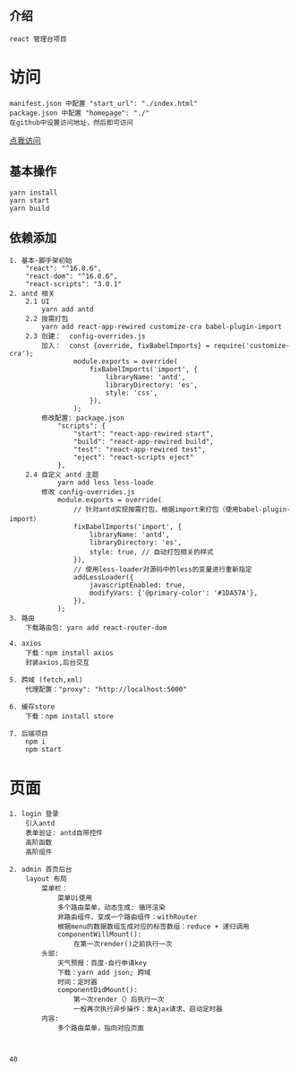 ## 介绍
    react 管理台项目

# 访问
    manifest.json 中配置 "start_url": "./index.html"
    package.json 中配置 "homepage": "./" 
    在github中设置访问地址，然后即可访问
   [点我访问](https://liuer1211.github.io/admin-client_blank/build)
    

## 基本操作
    yarn install
    yarn start
    yarn build

## 依赖添加
    1. 基本-脚手架初始
        "react": "^16.8.6",
        "react-dom": "^16.8.6",
        "react-scripts": "3.0.1"
    2. antd 相关
        2.1 UI
            yarn add antd
        2.2 按需打包
            yarn add react-app-rewired customize-cra babel-plugin-import
        2.3 创建：  config-overrides.js
            加入：  const {override, fixBabelImports} = require('customize-cra');
                    module.exports = override(
                        fixBabelImports('import', {
                            libraryName: 'antd',
                            libraryDirectory: 'es',
                            style: 'css',
                        }),
                    );
            修改配置: package.json
                "scripts": {
                    "start": "react-app-rewired start",
                    "build": "react-app-rewired build",
                    "test": "react-app-rewired test",
                    "eject": "react-scripts eject"
                },
        2.4 自定义 antd 主题
                yarn add less less-loade
            修改 config-overrides.js
                module.exports = override(
                    // 针对antd实现按需打包，根据import来打包（使用babel-plugin-import）
                    fixBabelImports('import', {
                        libraryName: 'antd',
                        libraryDirectory: 'es',
                        style: true, // 自动打包相关的样式
                    }),
                    // 使用less-loader对源码中的less的变量进行重新指定
                    addLessLoader({
                        javascriptEnabled: true,
                        modifyVars: {'@primary-color': '#1DA57A'},
                    }),
                );
    3. 路由
        下载路由包: yarn add react-router-dom

    4. axios
        下载：npm install axios
        封装axios,后台交互

    5. 跨域 (fetch,xml)
        代理配置："proxy": "http://localhost:5000"
    
    6. 缓存store
        下载：npm install store

    7. 后端项目
        npm i
        npm start

# 页面
    1. login 登录
        引入antd
        表单验证: antd自带控件
        高阶函数
        高阶组件

    2. admin 首页后台
        layout 布局
            菜单栏：
                菜单Ui使用
                多个路由菜单，动态生成: 循环渲染
                非路由组件，变成一个路由组件：withRouter
                根据menu的数据数组生成对应的标签数组：reduce + 递归调用
                componentWillMount():
                    在第一次render()之前执行一次
            头部:
                天气预报：百度-自行申请key
                下载：yarn add json; 跨域
                时间：定时器
                componentDidMount():
                    第一次render（）后执行一次
                    一般再次执行异步操作：发Ajax请求、启动定时器
            内容: 
                多个路由菜单，指向对应页面
                


    40